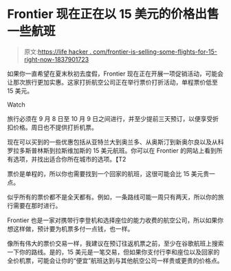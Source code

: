 # Frontier 现在正在以 15 美元的价格出售一些航班

> 原文:[https://life hacker . com/frontier-is-selling-some-flights-for-15-right-now-1837901723](https://lifehacker.com/frontier-is-selling-some-flights-for-15-right-now-1837901723)

如果你一直希望在夏末秋初去度假，Frontier 现在正在开展一项促销活动，可能会让那次旅行更加实惠。这家打折航空公司正在举行票价打折活动，单程票价低至 15 美元。

Watch

旅行必须在 9 月 8 日至 10 月 9 日之间进行，并至少提前三天预订，以便享受折扣价格。周日也不提供打折机票。

现在可以买到的一些优惠包括从亚特兰大到奥兰多、从奥斯汀到新奥尔良以及从科罗拉多斯普林斯到拉斯维加斯的 15 美元航班。你可以在 Frontier 的网站上看到所有选项，并找出适合你所在城市的选项。【T2

票价是单程的，所以你也需要找到一个回家的航班，这很可能会比 15 美元贵一点。

似乎所有的票价都不是全天都有。例如，一条路线可能一周只有两天，所以你的旅行需要在那时进行。

Frontier 也是一家对携带行李登机和选择座位的能力收费的航空公司，所以如果你想这样做，预计要为机票多付一点钱，也一样。

像所有伟大的票价交易一样，我建议在预订往返机票之前，至少在谷歌航班上搜索一下你的路线。是的，15 美元是一笔交易，但如果你支付行李和座位以及回家的全价机票，可能会让你的“便宜”航班达到与其他航空公司一样贵或更贵的价格点。